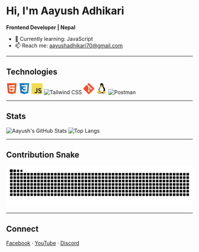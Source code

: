 # Hi, I'm Aayush Adhikari

**Frontend Developer | Nepal**

- 🌱 Currently learning: JavaScript  
- 📫 Reach me: [aayushadhikari70@gmail.com](mailto:aayushadhikari70@gmail.com)

---

## Technologies

<span>
  <img src="https://raw.githubusercontent.com/devicons/devicon/master/icons/html5/html5-original.svg" alt="HTML5" width="30" />
  <img src="https://raw.githubusercontent.com/devicons/devicon/master/icons/css3/css3-original.svg" alt="CSS3" width="30" />
  <img src="https://raw.githubusercontent.com/devicons/devicon/master/icons/javascript/javascript-original.svg" alt="JavaScript" width="30" />
  <img src="https://www.vectorlogo.zone/logos/tailwindcss/tailwindcss-icon.svg" alt="Tailwind CSS" width="30" />
  <img src="https://raw.githubusercontent.com/devicons/devicon/master/icons/git/git-original.svg" alt="Git" width="30" />
  <img src="https://raw.githubusercontent.com/devicons/devicon/master/icons/linux/linux-original.svg" alt="Linux" width="30" />
  <img src="https://www.vectorlogo.zone/logos/getpostman/getpostman-icon.svg" alt="Postman" width="30" />
</span>

---

## Stats

![Aayush's GitHub Stats](https://github-readme-stats.vercel.app/api?username=aayush3003265&show_icons=true&hide_title=true&hide_border=true&theme=default)
![Top Langs](https://github-readme-stats.vercel.app/api/top-langs/?username=aayush3003265&layout=compact&hide_border=true&theme=default)

---

## Contribution Snake

![github contribution grid snake animation](https://raw.githubusercontent.com/Aayush3003265/Aayush3003265/output/github-contribution-grid-snake.svg)

---

## Connect

[Facebook](https://fb.com/aayushadhikari70@gmail.com) · [YouTube](https://www.youtube.com/c/@aayushyt22987) · [Discord](https://discord.com/invite/r2UYTH3KVF)
